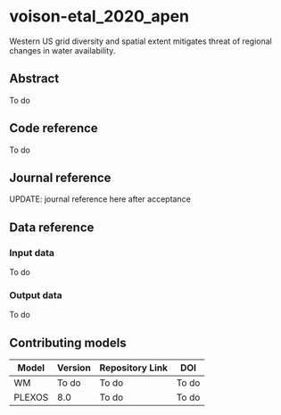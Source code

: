 
# voison-etal_2020_apen
Western US grid diversity and spatial extent mitigates threat of regional changes in water availability.

## Abstract
To do

## Code reference
To do

## Journal reference
UPDATE: journal reference here after acceptance

## Data reference

### Input data
To do

### Output data
To do

## Contributing models
| Model | Version | Repository Link | DOI |
|-------|---------|-----------------|-----|
| WM | To do | To do | To do |
| PLEXOS | 8.0 | To do | To do |
